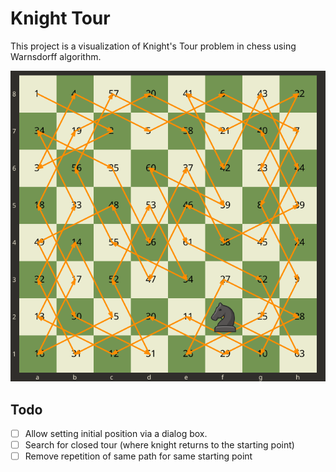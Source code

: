 # Knight Tour
This project is a visualization of Knight's Tour problem in chess using Warnsdorff algorithm.

![Knight's Tour Solution](media/knight-tour.png)

## Todo
- [ ] Allow setting initial position via a dialog box.
- [ ] Search for closed tour (where knight returns to the starting point)
- [ ] Remove repetition of same path for same starting point